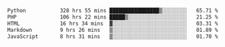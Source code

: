 <!--START_SECTION:waka-->

```txt
Python           328 hrs 55 mins ████████████████▒░░░░░░░░   65.71 %
PHP              106 hrs 22 mins █████▒░░░░░░░░░░░░░░░░░░░   21.25 %
HTML             16 hrs 34 mins  ▓░░░░░░░░░░░░░░░░░░░░░░░░   03.31 %
Markdown         9 hrs 26 mins   ▒░░░░░░░░░░░░░░░░░░░░░░░░   01.89 %
JavaScript       8 hrs 31 mins   ▒░░░░░░░░░░░░░░░░░░░░░░░░   01.70 %
```

<!--END_SECTION:waka-->
